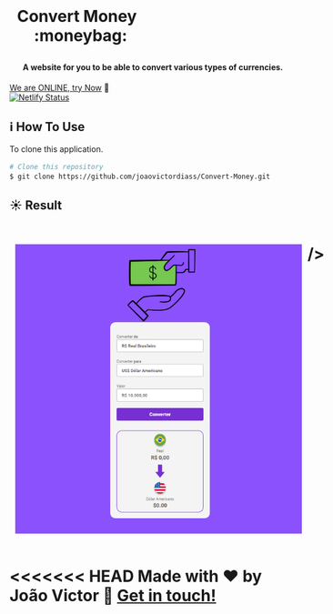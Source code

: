 <h1 align="center" style="    max-width: 250px;
    margin: 30px 0;">
    <br>
    Convert Money &nbsp; :moneybag:
</h1>


<h4 align="center">
  A website for you to be able to convert various types of currencies.
</h4>

[We are ONLINE, try Now](https://iridescent-fudge-2d625f.netlify.app/) :tada:<br>
[![Netlify Status](https://app.netlify.com/)](https://app.netlify.com/)

## :information_source: How To Use

To clone this application.

```bash
# Clone this repository
$ git clone https://github.com/joaovictordiass/Convert-Money.git
```

## :sunny: Result

  <div style="display: flex;   flex-direction: column;
  align-items: center;">
  <h1 align="center" style="display: flex; flex-direction:row;">
      <img   style="margin: 0 10px;" alt="convert-money-img" src="./assets/img-projeto.png"> />

<<<<<<< HEAD
      Made with ♥ by João Victor :wave: [Get in touch!](https://www.linkedin.com/in/jo%C3%A3o-victor-dias-4235a52aa/)
=======
